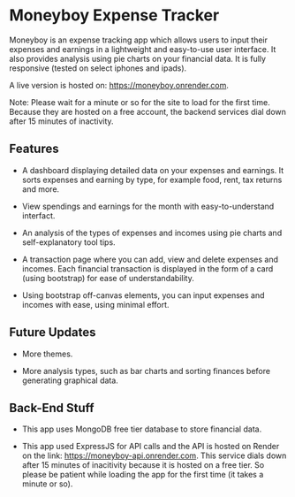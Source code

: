 # Moneyboy Expense Tracker

Moneyboy is an expense tracking app which allows users to input their expenses and earnings in a lightweight and easy-to-use user interface. It also provides analysis using pie charts on your financial data. It is fully responsive (tested on select iphones and ipads).

A live version is hosted on: https://moneyboy.onrender.com.

Note: Please wait for a minute or so for the site to load for the first time. Because they are hosted on a free account, the backend services dial down after 15 minutes of inactivity.

## Features

- A dashboard displaying detailed data on your expenses and earnings. It sorts expenses and earning by type, for example food, rent, tax returns and more.

- View spendings and earnings for the month with easy-to-understand interfact.

- An analysis of the types of expenses and incomes using pie charts and self-explanatory tool tips.

- A transaction page where you can add, view and delete expenses and incomes. Each financial transaction is displayed in the form of a card (using bootstrap) for ease of understandability.

- Using bootstrap off-canvas elements, you can input expenses and incomes with ease, using minimal effort.

## Future Updates

- More themes.

- More analysis types, such as bar charts and sorting finances before generating graphical data.

## Back-End Stuff

- This app uses MongoDB free tier database to store financial data.

- This app used ExpressJS for API calls and the API is hosted on Render on the link: https://moneyboy-api.onrender.com. This service dials down after 15 minutes of inacitivity because it is hosted on a free tier. So please be patient while loading the app for the first time (it takes a minute or so).

